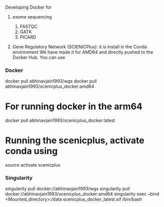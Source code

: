 Developing Docker for

1. exome sequencing

   1. FASTQC
   2. GATK
   3. PICARD

2. Gene Regulatory Network (SCIENICPlus): it is install in the Conda environment
   We have made it for AMD64 and directly pushed to the Docker Hub.
   You can use

### Docker

docker pull abhinavjain1993/wgs
docker pull abhinavjain1993/scenicplus_docker:amd64

# For running docker in the arm64

docker pull abhinavjain1993/scenicplus_docker:latest

# Running the scenicplus, activate conda using

source activate scenicplus

### Singularity

singularity pull docker://abhinavjain1993/wgs
singularity pull docker://abhinavjain1993/scenicplus_docker:amd64
singularity exec –bind <Mounted_directory>:/data scenicplus_docker_latest.sif /bin/bash
